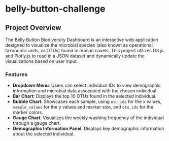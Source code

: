 # belly-button-challenge

## Project Overview

The Belly Button Biodiversity Dashboard is an interactive web application designed to visualize the microbial species (also known as operational taxonomic units, or OTUs) found in human navels. This project utilizes D3.js and Plotly.js to read in a JSON dataset and dynamically update the visualizations based on user input.

### Features

- **Dropdown Menu**: Users can select individual IDs to view demographic information and microbial data associated with the chosen individual.
- **Bar Chart**: Displays the top 10 OTUs found in the selected individual.
- **Bubble Chart**: Showcases each sample, using `otu_ids` for the x values, `sample_values` for the y values and marker size, and `otu_ids` for the marker colors.
- **Gauge Chart**: Visualizes the weekly washing frequency of the individual through a gauge chart.
- **Demographic Information Panel**: Displays key demographic information about the selected individual.
